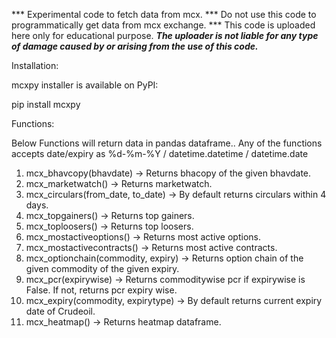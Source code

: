 *** Experimental code to fetch data from mcx. *** Do not use this code to programmatically get data from mcx exchange. *** This code is uploaded here only for educational purpose. ***The uploader is not liable for any type of damage caused by or arising from the use of this code.***

Installation:

mcxpy installer is available on PyPI:

pip install mcxpy

Functions:

Below Functions will return data in pandas dataframe.. Any of the functions accepts date/expiry as %d-%m-%Y / datetime.datetime / datetime.date 
1. mcx_bhavcopy(bhavdate) -> Returns bhacopy of the given bhavdate.
2. mcx_marketwatch() -> Returns marketwatch.
3. mcx_circulars(from_date, to_date)  -> By default returns circulars within 4 days.
4. mcx_topgainers() -> Returns top gainers.
5. mcx_toploosers() -> Returns top loosers.
6. mcx_mostactiveoptions() -> Returns most active options.
7. mcx_mostactivecontracts() -> Returns most active contracts.
8. mcx_optionchain(commodity, expiry) -> Returns option chain of the given commodity of the given expiry.
9. mcx_pcr(expirywise) -> Returns commoditywise pcr if expirywise is False. If not, returns pcr expiry wise.
10. mcx_expiry(commodity, expirytype) -> By default returns current expiry date of Crudeoil.
11. mcx_heatmap() -> Returns heatmap dataframe.  
